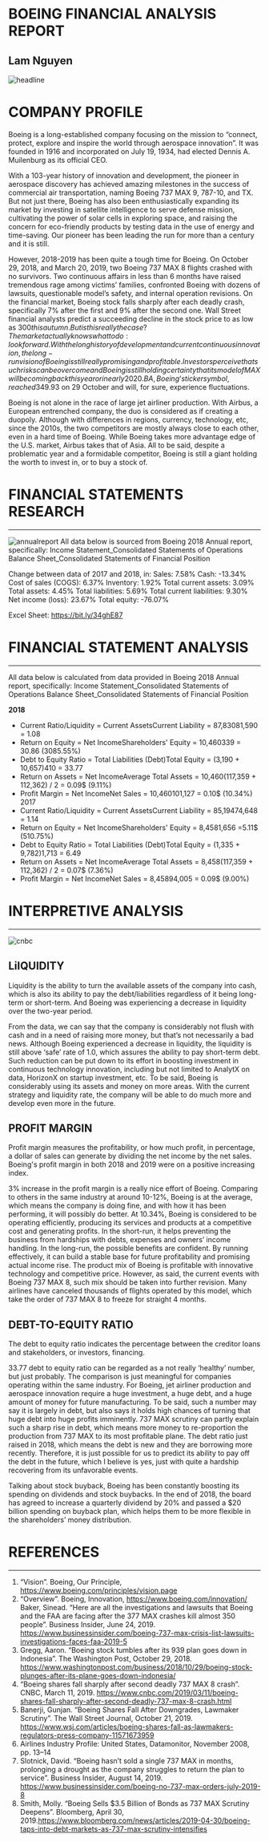 # BOEING FINANCIAL ANALYSIS REPORT
**Lam Nguyen**
---
![headline](./images/headline.jpg)

# COMPANY PROFILE

Boeing is a long-established company focusing on the mission to “connect, protect, explore and inspire the world through aerospace innovation”. It was founded in 1916 and incorporated on July 19, 1934, had elected Dennis A. Muilenburg as its official CEO.

With a 103-year history of innovation and development, the pioneer in aerospace discovery has achieved amazing milestones in the success of commercial air transportation, naming Boeing 737 MAX 9, 787-10, and TX. But not just there, Boeing has also been enthusiastically expanding its market by investing in satellite intelligence to serve defense mission, cultivating the power of solar cells in exploring space, and raising the concern for eco-friendly products by testing data in the use of energy and time-saving. Our pioneer has been leading the run for more than a century and it is still.

However, 2018-2019 has been quite a tough time for Boeing. On October 29, 2018, and March 20, 2019, two Boeing 737 MAX 8 flights crashed with no survivors. Two continuous affairs in less than 6 months have raised tremendous rage among victims’ families, confronted Boeing with dozens of lawsuits, questionable model’s safety, and internal operation revisions. On the financial market, Boeing stock falls sharply after each deadly crash, specifically 7% after the first and 9% after the second one. Wall Street financial analysts predict a succeeding decline in the stock price to as low as $300 this autumn. But is this really the case? The market actually knows what to do: look forward. With the long history of development and current continuous innovation, the long-run vision of Boeing is still really promising and profitable. Investors perceive that such risks can be overcome and Boeing is still holding certainty that its model of MAX will be coming back this year or in early 2020. BA, Boeing’s ticker symbol, reached 349.93$ on 29 October and will, for sure, experience fluctuations.

Boeing is not alone in the race of large jet airliner production. With Airbus, a European entrenched company, the duo is considered as if creating a duopoly. Although with differences in regions, currency, technology, etc, since the 2010s, the two competitors are mostly always close to each other, even in a hard time of Boeing. While Boeing takes more advantage edge of the U.S. market, Airbus takes that of Asia. All to be said, despite a problematic year and a formidable competitor, Boeing is still a giant holding the worth to invest in, or to buy a stock of.


# FINANCIAL STATEMENTS RESEARCH
---
![annualreport](./images/annualreport.png)
All data below is sourced from Boeing 2018 Annual report, specifically:
Income Statement_Consolidated Statements of Operations
Balance Sheet_Consolidated Statements of Financial Position

Change between data of 2017 and 2018, in:
Sales: 7.58%
Cash: -13.34%
Cost of sales (COGS): 6.37%
Inventory: 1.92%
Total current assets: 3.09%
Total assets: 4.45%
Total liabilities: 5.69%
Total current liabilities: 9.30%
Net income (loss): 23.67%
Total equity: -76.07%

Excel Sheet: https://bit.ly/34ghE87


# FINANCIAL STATEMENT ANALYSIS
---
All data below is calculated from data provided in Boeing 2018 Annual report, specifically:
Income Statement_Consolidated Statements of Operations
Balance Sheet_Consolidated Statements of Financial Position

**2018**
* Current Ratio/Liquidity = Current AssetsCurrent Liability = 87,83081,590 = 1.08
*  Return on Equity = Net IncomeShareholders' Equity = 10,460339 = 30.86 (3085.55%)
* Debt to Equity Ratio = Total Liabilities (Debt)Total Equity = (3,190 + 10,657)410 = 33.77
* Return on Assets = Net IncomeAverage Total Assets = 10,460(117,359 + 112,362) / 2 = 0.09$ (9.11%)
* Profit Margin = Net IncomeNet Sales = 10,460101,127 = 0.10$ (10.34%)
2017
* Current Ratio/Liquidity = Current AssetsCurrent Liability = 85,19474,648 = 1.14
* Return on Equity = Net IncomeShareholders' Equity = 8,4581,656 =5.11$  (510.75%)
* Debt to Equity Ratio = Total Liabilities (Debt)Total Equity = (1,335 + 9,782)1,713 = 6.49
* Return on Assets = Net IncomeAverage Total Assets = 8,458(117,359 + 112,362) / 2 = 0.07$ (7.36%)
* Profit Margin = Net IncomeNet Sales = 8,45894,005 = 0.09$ (9.00%)


# INTERPRETIVE ANALYSIS
---
![cnbc](./images/cnbc.jpeg)
## LiIQUIDITY

Liquidity is the ability to turn the available assets of the company into cash, which is also its ability to pay the debt/liabilities regardless of it being long-term or short-term. And Boeing was experiencing a decrease in liquidity over the two-year period.

From the data, we can say that the company is considerably not flush with cash and in a need of raising more money, but that’s not necessarily a bad news. Although Boeing experienced a decrease in liquidity, the liquidity is still above ‘safe’ rate of 1.0, which assures the ability to pay short-term debt. Such reduction can be put down to its effort in boosting investment in continuous technology innovation, including but not limited to AnalytX on data, HorizonX on startup investment, etc. To be said, Boeing is considerably using its assets and money on more areas. With the current strategy and liquidity rate, the company will be able to do much more and develop even more in the future.

## PROFIT MARGIN

Profit margin measures the profitability, or how much profit, in percentage, a dollar of sales can generate by dividing the net income by the net sales. Boeing's profit margin in both 2018 and 2019 were on a positive increasing index.

3% increase in the profit margin is a really nice effort of Boeing. Comparing to others in the same industry at around 10-12%, Boeing is at the average, which means the company is doing fine, and with how it has been performing, it will possibly do better. At 10.34%, Boeing is considered to be operating efficiently, producing its services and products at a competitive cost and generating profits. In the short-run, it helps preventing the business from hardships with debts, expenses and owners’ income handling. In the long-run, the possible benefits are confident. By running effectively, it can build a stable base for future profitability and promising actual income rise. The product mix of Boeing is profitable with innovative technology and competitive price. However, as said, the current events with Boeing 737 MAX 8, such mix should be taken into further revision. Many airlines have canceled thousands of flights operated by this model, which take the order of 737 MAX 8 to freeze for straight 4 months.

## DEBT-TO-EQUITY RATIO

The debt to equity ratio indicates the percentage between the creditor loans and stakeholders, or investors, financing.

33.77 debt to equity ratio can be regarded as a not really ‘healthy’ number, but just probably. The comparison is just meaningful for companies operating within the same industry. For Boeing, jet airliner production and aerospace innovation require a huge investment, a huge debt, and a huge amount of money for future manufacturing. To be said, such a number may say it is largely in debt, but also says it holds high chances of turning that huge debt into huge profits imminently. 737 MAX scrutiny can partly explain such a sharp rise in debt, which means more money to re-proportion the production from 737 MAX to its most profitable plane. The debt ratio just raised in 2018, which means the debt is new and they are borrowing more recently. Therefore, it is just possible for us to predict its ability to pay off the debt in the future, which I believe is yes, just with quite a hardship recovering from its unfavorable events.

Talking about stock buyback, Boeing has been constantly boosting its spending on dividends and stock buybacks. In the end of 2018, the board has agreed to increase a quarterly dividend by 20% and passed a $20 billion spending on buyback plan, which helps them to be more flexible in the shareholders’ money distribution.


# REFERENCES
---

1. “Vision”. Boeing, Our Principle, https://www.boeing.com/principles/vision.page
2. “Overview”. Boeing, Innovation, https://www.boeing.com/innovation/
Baker, Sinead. “Here are all the investigations and lawsuits that Boeing and the FAA are facing after the 377 MAX crashes kill almost 350 people”. Business Insider, June 24, 2019. https://www.businessinsider.com/boeing-737-max-crisis-list-lawsuits-investigations-faces-faa-2019-5
3. Gregg, Aaron. “Boeing stock tumbles after its 939 plan goes down in Indonesia”. The Washington Post, October 29, 2018. https://www.washingtonpost.com/business/2018/10/29/boeing-stock-plunges-after-its-plane-goes-down-indonesia/
4. “Boeing shares fall sharply after second deadly 737 MAX 8 crash”. CNBC, March 11, 2019. https://www.cnbc.com/2019/03/11/boeing-shares-fall-sharply-after-second-deadly-737-max-8-crash.html
5. Banerji, Gunjan. “Boeing Shares Fall After Downgrades, Lawmaker Scrutiny”. The Wall Street Journal, October 21, 2019. https://www.wsj.com/articles/boeing-shares-fall-as-lawmakers-regulators-press-company-11571673959
6. Airlines Industry Profile: United States, Datamonitor, November 2008, pp. 13–14
7.  Slotnick, David. “Boeing hasn’t sold a single 737 MAX in months, prolonging a drought as the company struggles to return the plan to service”. Business Insider, August 14, 2019. https://www.businessinsider.com/boeing-no-737-max-orders-july-2019-8
8.  Smith, Molly. “Boeing Sells $3.5 Billion of Bonds as 737 MAX Scrutiny Deepens”. Bloomberg, April 30, 2019.https://www.bloomberg.com/news/articles/2019-04-30/boeing-taps-into-debt-markets-as-737-max-scrutiny-intensifies

